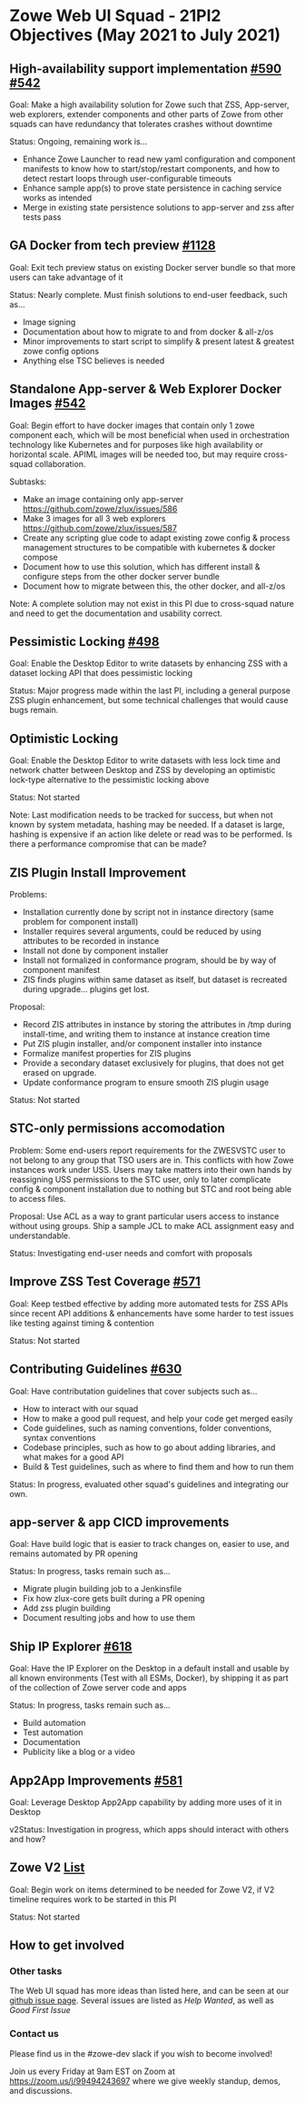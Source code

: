 # Zowe Web UI Squad - 21PI2 Objectives (May 2021 to July 2021)


## High-availability support implementation [#590](https://github.com/zowe/zlux/issues/590) [#542](https://github.com/zowe/zlux/issues/542)
Goal: Make a high availability solution for Zowe such that ZSS, App-server, web explorers, extender components and other parts of Zowe from other squads can have redundancy that tolerates crashes without downtime

Status: Ongoing, remaining work is...
* Enhance Zowe Launcher to read new yaml configuration and component manifests to know how to start/stop/restart components, and how to detect restart loops through user-configurable timeouts
* Enhance sample app(s) to prove state persistence in caching service works as intended
* Merge in existing state persistence solutions to app-server and zss after tests pass

## GA Docker from tech preview [#1128](https://github.com/zowe/community/issues/1128)
Goal: Exit tech preview status on existing Docker server bundle so that more users can take advantage of it

Status: Nearly complete. Must finish solutions to end-user feedback, such as...
* Image signing
* Documentation about how to migrate to and from docker & all-z/os
* Minor improvements to start script to simplify & present latest & greatest zowe config options
* Anything else TSC believes is needed


## Standalone App-server & Web Explorer Docker Images [#542](https://github.com/zowe/zlux/issues/542)
Goal: Begin effort to have docker images that contain only 1 zowe component each, which will be most beneficial when used in orchestration technology like Kubernetes and for purposes like high availability or horizontal scale. APIML images will be needed too, but may require cross-squad collaboration.

Subtasks:
* Make an image containing only app-server https://github.com/zowe/zlux/issues/586
* Make 3 images for all 3 web explorers https://github.com/zowe/zlux/issues/587
* Create any scripting glue code to adapt existing zowe config & process management structures to be compatible with kubernetes & docker compose
* Document how to use this solution, which has different install & configure steps from the other docker server bundle
* Document how to migrate between this, the other docker, and all-z/os

Note: A complete solution may not exist in this PI due to cross-squad nature and need to get the documentation and usability correct.

## Pessimistic Locking [#498](https://github.com/zowe/zlux/issues/498)
Goal: Enable the Desktop Editor to write datasets by enhancing ZSS with a dataset locking API that does pessimistic locking

Status: Major progress made within the last PI, including a general purpose ZSS plugin enhancement, but some technical challenges that would cause bugs remain.

## Optimistic Locking
Goal: Enable the Desktop Editor to write datasets with less lock time and network chatter between Desktop and ZSS by developing an optimistic lock-type alternative to the pessimistic locking above

Status: Not started

Note: Last modification needs to be tracked for success, but when not known by system metadata, hashing may be needed. If a dataset is large, hashing is expensive if an action like delete or read was to be performed. Is there a performance compromise that can be made?

## ZIS Plugin Install Improvement
Problems:
* Installation currently done by script not in instance directory (same problem for component install)
* Installer requires several arguments, could be reduced by using attributes to be recorded in instance
* Install not done by component installer
* Install not formalized in conformance program, should be by way of component manifest
* ZIS finds plugins within same dataset as itself, but dataset is recreated during upgrade... plugins get lost.

Proposal:
* Record ZIS attributes in instance by storing the attributes in /tmp during install-time, and writing them to instance at instance creation time
* Put ZIS plugin installer, and/or component installer into instance
* Formalize manifest properties for ZIS plugins
* Provide a secondary dataset exclusively for plugins, that does not get erased on upgrade.
* Update conformance program to ensure smooth ZIS plugin usage

Status: Not started

## STC-only permissions accomodation
Problem: Some end-users report requirements for the ZWESVSTC user to not belong to any group that TSO users are in. This conflicts with how Zowe instances work under USS. Users may take matters into their own hands by reassigning USS permissions to the STC user, only to later complicate config & component installation due to nothing but STC and root being able to access files.

Proposal: Use ACL as a way to grant particular users access to instance without using groups. Ship a sample JCL to make ACL assignment easy and understandable.

Status: Investigating end-user needs and comfort with proposals

## Improve ZSS Test Coverage [#571](https://github.com/zowe/zlux/issues/571)
Goal: Keep testbed effective by adding more automated tests for ZSS APIs since recent API additions & enhancements have some harder to test issues like testing against timing & contention

Status: Not started

## Contributing Guidelines [#630](https://github.com/zowe/zlux/issues/630)
Goal: Have contributation guidelines that cover subjects such as...
* How to interact with our squad
* How to make a good pull request, and help your code get merged easily
* Code guidelines, such as naming conventions, folder conventions, syntax conventions
* Codebase principles, such as how to go about adding libraries, and what makes for a good API
* Build & Test guidelines, such as where to find them and how to run them

Status: In progress, evaluated other squad's guidelines and integrating our own.

## app-server & app CICD improvements
Goal: Have build logic that is easier to track changes on, easier to use, and remains automated by PR opening

Status: In progress, tasks remain such as...
* Migrate plugin building job to a Jenkinsfile
* Fix how zlux-core gets built during a PR opening
* Add zss plugin building
* Document resulting jobs and how to use them

## Ship IP Explorer [#618](https://github.com/zowe/zlux/issues/618)
Goal: Have the IP Explorer on the Desktop in a default install and usable by all known environments (Test with all ESMs, Docker), by shipping it as part of the collection of Zowe server code and apps

Status: In progress, tasks remain such as...
* Build automation
* Test automation
* Documentation
* Publicity like a blog or a video


## App2App Improvements [#581](https://github.com/zowe/zlux/issues/581)
Goal: Leverage Desktop App2App capability by adding more uses of it in Desktop

v2Status: Investigation in progress, which apps should interact with others and how?

## Zowe V2 [List](https://github.com/zowe/community/issues/924#issuecomment-811950045)
Goal: Begin work on items determined to be needed for Zowe V2, if V2 timeline requires work to be started in this PI

Status: Not started

## How to get involved
### Other tasks
The Web UI squad has more ideas than listed here, and can be seen at our [github issue page](github.com/zowe/zlux/issues). Several issues are listed as *Help Wanted*, as well as *Good First Issue*

### Contact us
Please find us in the #zowe-dev slack if you wish to become involved!

Join us every Friday at 9am EST on Zoom at https://zoom.us/j/99494243697 where we give weekly standup, demos, and discussions.

